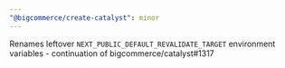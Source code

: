 ```yaml
---
"@bigcommerce/create-catalyst": minor
---
```


Renames leftover `NEXT_PUBLIC_DEFAULT_REVALIDATE_TARGET` environment variables - continuation of bigcommerce/catalyst#1317
